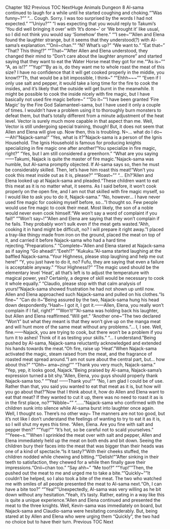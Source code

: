 Chapter 182 Previous TOC NextHuge Animals Dungeon 8 Al-sama continued to laugh for a while until he started coughing and choking.“”Was funny~?”” “… Cough. Sorry. I was too surprised by the words I had not expected.” “”Uniyu?”” “I was expecting that you would reply to Takumi’s ‘You did well bringing it over’ with ‘It’s done~’ or ‘We brought it’ like usual, so I did not think you would say ‘Somehow’ there.” “”I see~””Allen and Elena found the laughter strange, but it seems that they understood(?) with Al-sama’s explanation.“”Onii~chan.”” “N? What’s up?” “We want to.” “Eat that~” “That? This thing!?” “”That~””After Allen and Elena understood, they changed their mind to “Don’t care about the laughter anymore” and started saying that they want to eat the Water Horse meat they got for me.“”As is~”” “A, as is!?” “”Yup!””By as is, do they want me to whole roast the meat of this size? I have no confidence that it will get cooked properly in the middle, you know!?“Th, that would be a bit impossible, I think~” “”Ehhh~~~”” “Even if I only use salt and pepper, it would take a long time for the fire to cook the insides, and it’s likely that the outside will get burnt in the meanwhile. It might be possible to cook the inside nicely with fire magic, but I have basically not used fire magic before~” “”Do it~””I have been granted ‘Fire Magic’ by the Fire God Salamanteel-sama, but I have used it only a couple of times. I wouldn’t have a problem using it to thoroughly burn monsters to defeat them, but that’s totally different from a minute adjustment of the heat level. Vector is surely much more capable in that aspect than me. Well, Vector is still undergoing special training, though! But, it does not seem that Allen and Elena will give up. Now then, this is troubling. N~… what do I do~ —Ah!“Najack-sama!” “Yes, what is it?”Najack-sama is a person of the Ignis Household. The Ignis Household is famous for producing knights specializing in fire magic one after another!“You specialize in fire magic, right?” “Yes, but I am still considered a greenhorn.” “What are you saying——Takumi, Najack is quite the master of fire magic.”Najack-sama was humble, but Al-sama promptly objected. If Al-sama says so, then he must be considerably skilled. Then, let’s have him roast this meat!“Won’t you cook this meat inside out as it is, please?” “”Roast~”” “… Eh?”Allen and Elena looked up at Najack-sama and pleaded.“These children want to eat this meat as it is no matter what, it seems. As I said before, it won’t cook properly on the open fire, and I am not that skilled with fire magic myself, so I would like to ask you to do it, Najack-sama.” “No, however… I have never used fire magic for cooking myself before, so…”I thought so. Few people would use fire magic to cook their meat. Most likely, the son of a noble would never even cook himself.“We won’t say a word of complaint if you fail!” “”Won’t say~!””Allen and Elena are saying that they won’t complain if he fails. They probably won’t sulk even if the meat gets wasted.“Ahh, cooking it in hand might be difficult, no? I will prepare it right away.”I placed a tray-like thingy made from iron on the ground, placed the meat on top of it, and carried it before Najack-sama who had a hard time rejecting.“Preparations.” “Complete~”Allen and Elena stared at Najack-sama as if saying “Go ahead!”.“Eeeh!?” “Kukuku.”Al-sama started laughing at the baffled Najack-sama.“Your Highness, please stop laughing and help me out here!” “Y, you just have to do it, no? Fufu, they are saying that even a failure is acceptable anyway.” “Your Highness!?” “The magic used should be the elementary level ‘Heat’, all that’s left is to adjust the temperature with magical power, yes? Certainly, a degree of skill would be necessary to cook it whole equally.” “Claudio, please stop with that calm analysis of yours!”Najack-sama showed frustration he had not shown up until now. Allen and Elena approached such Najack-sama and pulled on his clothes.“Is fine~” “Can do it~”Being assured by the two, Najack-sama hung his head down despondently.“Haah~ I got it, I got it.——Allen, Elena, you really won’t complain if I fail, right?” “”Won’t!””Al-sama was holding back his laughter, but Allen and Elena reaffirmed.“Will get.” “Another one~”The two declared “Won’t” but what they meant is that they won’t give up on the manga meat and will hunt more of the same meat without any problems.“… I, I see. Well, fine.——Najack, you are trying to cook, but there won’t be a problem if you turn it to ashes! Think of it as testing your skills.” “… I understand.”Being pushed by Al-sama, Najack-sama reluctantly acknowledged and extended his hands towards the meat.“Oh fire, raise up ‘Heat’.”When Najack-sama activated the magic, steam raised from the meat, and the fragrance of roasted meat spread around.“I am not sure about the central part, but… how about this?” “”Ohh~ ama~zing!”” “Thank you very much, Najack-sama.” “Yep, yep, it looks good, Najack.”Being praised by Al-sama, Najack-sama’s expression turned a bit shy.“Allen, Elena, you guys should properly thank Najack-sama too.” “”Yea! ——Thank you!”” “No, I am glad I could be of use. Rather than that, you said you wanted to eat that meat as it is, but how will you go about that?”Now that I think about it, how do Allen and Elena want to eat that meat? If they wanted to cut it up, there was no need to roast it as is in the first place, no?“”Nibble~”” “……”Najack-sama who confirmed with the children sunk into silence while Al-sama burst into laughter once again. Well, I thought so. There’s no other way~ The manners are not too good, but it’s not like I don’t understand the feelings of wanting to try to eat it as it is, so I will shut my eyes this time. “Allen, Elena. Are you fine with salt and pepper then?” “”Yup!”” “It’s hot, so be careful not to scald yourselves.” “”Yeee~s.””When I sprinkled the meat over with salt and pepper, Allen and Elena immediately held up the meat on both ends and bit down. Seeing the children bury their faces into the meat that was bigger than their heads was one of a kind of spectacle.“Is it tasty?”With their cheeks stuffed, the children nodded while chewing and bitting.“”Delish!””After sinking in their teeth to satisfaction, they chewed for a while then finally gave their impressions.“Onii~chan too.” “Say ahh~” “Me too!?” “”Yup!””Then, the pushed out the meat to me and urged me to take a bite.“”Quickly~””It couldn’t be helped, so I also took a bite of the meat. The two who watched me with smiles of all people presented the meat to Al-sama next.“Oh, I can have a bite too?” “”Yea!””Unexpectedly, Al-sama was very willing as he bit down without any hesitation.“Yeah, it’s tasty. Rather, eating in a way like this is quite a unique experience.”Allen and Elena continued and presented the meat to the three knights. Well, Kevin-sama was immediately on board, but Najack-sama and Claudio-sama were hesitating considerably. But, being stared at by Allen and Elena who were urging them “Quickly”, the two had no choice but to have their turn. Previous TOC Next